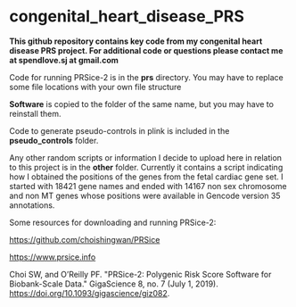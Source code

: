 # congenital_heart_disease_PRS

**This github repository contains key code from my congenital heart disease PRS project.  For additional code or questions please contact me at spendlove.sj at gmail.com**

Code for running PRSice-2 is in the **prs** directory. You may have to replace some file locations with your own file structure

**Software** is copied to the folder of the same name, but you may have to reinstall them.

Code to generate pseudo-controls in plink is included in the **pseudo_controls** folder.

Any other random scripts or information I decide to upload here in relation to this project is in the **other** folder. Currently it contains a script indicating how I obtained the positions of the genes from the  fetal cardiac gene set. I started with 18421 gene names and ended with 14167 non sex chromosome and non MT genes whose positions were available in Gencode version 35 annotations.


Some resources for downloading and running PRSice-2: 

https://github.com/choishingwan/PRSice

https://www.prsice.info

Choi SW, and O’Reilly PF. "PRSice-2: Polygenic Risk Score Software for Biobank-Scale Data." GigaScience 8, no. 7 (July 1, 2019). https://doi.org/10.1093/gigascience/giz082.
